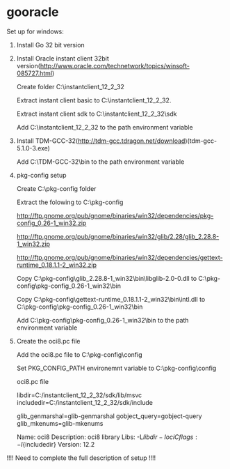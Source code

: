 # gooracle

Set up for windows:
1. Install Go 32 bit version

2. Install Oracle instant client 32bit version(http://www.oracle.com/technetwork/topics/winsoft-085727.html)

    Create folder C:\instantclient_12_2_32
    
    Extract instant client basic to C:\instantclient_12_2_32. 
    
    Extract instant client sdk to  C:\instantclient_12_2_32\sdk
    
    Add C:\instantclient_12_2_32 to the path environment variable
    
3. Install TDM-GCC-32(http://tdm-gcc.tdragon.net/download)(tdm-gcc-5.1.0-3.exe)

    Add C:\TDM-GCC-32\bin to the path environment variable
    
4. pkg-config setup

    Create C:\pkg-config folder
    
    Extract the folowing to C:\pkg-config
    
      http://ftp.gnome.org/pub/gnome/binaries/win32/dependencies/pkg-config_0.26-1_win32.zip
      
      http://ftp.gnome.org/pub/gnome/binaries/win32/glib/2.28/glib_2.28.8-1_win32.zip
      
      http://ftp.gnome.org/pub/gnome/binaries/win32/dependencies/gettext-runtime_0.18.1.1-2_win32.zip
      
    Copy C:\pkg-config\glib_2.28.8-1_win32\bin\libglib-2.0-0.dll to C:\pkg-config\pkg-config_0.26-1_win32\bin
    
    Copy C:\pkg-config\gettext-runtime_0.18.1.1-2_win32\bin\intl.dll to C:\pkg-config\pkg-config_0.26-1_win32\bin
    
    Add C:\pkg-config\pkg-config_0.26-1_win32\bin to the path environment variable
   
 5. Create the oci8.pc file
 
    Add the oci8.pc file to C:\pkg-config\config
    
    Set PKG_CONFIG_PATH environemnt variable to C:\pkg-config\config
    
    oci8.pc file
    
    libdir=C:/instantclient_12_2_32/sdk/lib/msvc
    includedir=C:/instantclient_12_2_32/sdk/include

    glib_genmarshal=glib-genmarshal
    gobject_query=gobject-query
    glib_mkenums=glib-mkenums

    Name: oci8
    Description: oci8 library
    Libs: -L${libdir} -loci
    Cflags: -I${includedir}
    Version: 12.2

!!!! Need to complete the full description of setup !!!!
